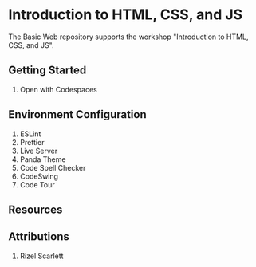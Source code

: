 # Introduction to HTML, CSS, and JS

The Basic Web repository supports the workshop "Introduction to HTML, CSS, and JS".

## Getting Started

1. Open with Codespaces

## Environment Configuration

1. ESLint
1. Prettier
1. Live Server
1. Panda Theme
1. Code Spell Checker
1. CodeSwing
1. Code Tour


## Resources

## Attributions

1. Rizel Scarlett
